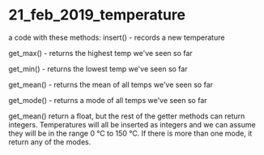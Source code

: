 # 21_feb_2019_temperature
 a code with these methods:
   insert() - records a new temperature

   get_max() - returns the highest temp we've seen so far

   get_min() - returns the lowest temp we've seen so far

   get_mean() - returns the mean of all temps we've seen so far

   get_mode() - returns a mode of all temps we've seen so far

get_mean() return a float, but the rest of the getter methods can return integers. Temperatures will all be inserted as integers and we can assume they will be in the range 0 ℃ to 150 ℃.
If there is more than one mode,  it return any of the modes.


